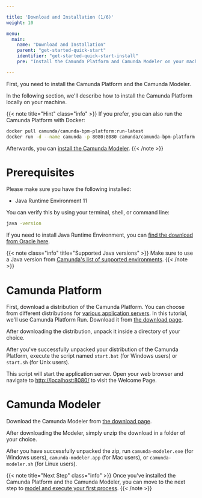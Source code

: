 ```yaml
---

title: 'Download and Installation (1/6)'
weight: 10

menu:
  main:
    name: "Download and Installation"
    parent: "get-started-quick-start"
    identifier: "get-started-quick-start-install"
    pre: "Install the Camunda Platform and Camunda Modeler on your machine."

---
```


First, you need to install the Camunda Platform and the Camunda Modeler.

In the following section, we'll describe how to install the Camunda Platform locally on your machine.

{{< note title="Hint" class="info" >}}
If you prefer, you can also run the Camunda Platform with Docker:

```sh
docker pull camunda/camunda-bpm-platform:run-latest
docker run -d --name camunda -p 8080:8080 camunda/camunda-bpm-platform:run-latest
```

Afterwards, you can [install the Camunda Modeler](#camunda-modeler).
{{< /note >}}


# Prerequisites

Please make sure you have the following installed:

* Java Runtime Environment 11

You can verify this by using your terminal, shell, or command line:

```sh
java -version
```
If you need to install Java Runtime Environment, you can [find the download from Oracle here](https://www.oracle.com/technetwork/java/javase/downloads/index.html). 

{{< note class="info" title="Supported Java versions" >}}
Make sure to use a Java version from [Camunda's list of supported environments](/manual/latest/introduction/supported-environments/#java-runtime).
{{< /note >}}

# Camunda Platform

First, download a distribution of the Camunda Platform. You can choose from different distributions for [various application servers](/manual/latest/installation/full/). In this tutorial, we'll use Camunda Platform Run. Download it from [the download page](https://camunda.com/download/platform-7).

After downloading the distribution, unpack it inside a directory of your choice.

After you've successfully unpacked your distribution of the Camunda Platform, execute the script named `start.bat` (for Windows users) or `start.sh` (for Unix users).

This script will start the application server. Open your web browser and navigate to [http://localhost:8080/](http://localhost:8080/) to visit the Welcome Page. 

# Camunda Modeler

Download the Camunda Modeler from [the download page](https://camunda.com/download/modeler/).

After downloading the Modeler, simply unzip the download in a folder of your choice.

After you have successfully unpacked the zip, run `camunda-modeler.exe` (for Windows users), `camunda-modeler.app` (for Mac users), or `camunda-modeler.sh` (for Linux users).

{{< note title="Next Step" class="info" >}}
Once you've installed the Camunda Platform and the Camunda Modeler, you can move to the next step to [model and execute your first process](/get-started/quick-start/service-task/).
{{< /note >}}
